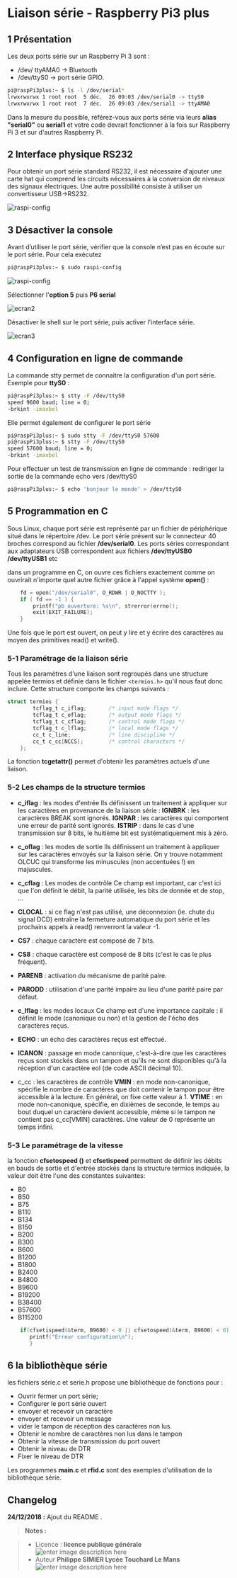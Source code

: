 ﻿# Liaison série - Raspberry Pi3 plus

## 1 Présentation

Les deux ports  série sur un Raspberry Pi 3 sont :
 - /dev/ ttyAMA0 -> Bluetooth
 - /dev/ttyS0 -> port série GPIO.

```bash
pi@raspPi3plus:~ $ ls -l /dev/serial*
lrwxrwxrwx 1 root root  5 déc.  26 09:03 /dev/serial0 -> ttyS0
lrwxrwxrwx 1 root root  7 déc.  26 09:03 /dev/serial1 -> ttyAMA0

```
 Dans la mesure du possible, référez-vous aux ports série via leurs **alias "serial0"**  ou **serial1**  et votre code devrait fonctionner à la fois sur Raspberry Pi 3 et sur d'autres Raspberry Pi. 
 
## 2 Interface physique RS232 
Pour obtenir un port série standard RS232, il est nécessaire d'ajouter une carte hat qui comprend les circuits nécessaires à la conversion de niveaux des signaux électriques.
Une autre possibilité consiste à utiliser un convertisseur USB->RS232. 

 ![raspi-config ](/11_Liaison_serie/images/carte_hat_RS232.PNG)
 
## 3 Désactiver la console
Avant d’utiliser le port série, vérifier que la console n’est pas en écoute sur le port série. Pour cela exécutez
```bash
pi@raspPi3plus:~ $ sudo raspi-config
```
![raspi-config ](/11_Liaison_serie/images/raspi-config.PNG)

Sélectionner l'**option 5**  puis **P6 serial**

![ecran2 ](/11_Liaison_serie/images/ecran2.PNG)

Désactiver le shell sur le port série, puis activer l'interface série.

![ecran3 ](/11_Liaison_serie/images/ecran3.PNG)

## 4 Configuration en ligne de commande
La commande stty permet  de connaitre la configuration d'un port série.
Exemple pour **ttyS0** :
```bash
pi@raspPi3plus:~ $ stty -F /dev/ttyS0
speed 9600 baud; line = 0;
-brkint -imaxbel
```
Elle permet également de configurer le port série
```bash
pi@raspPi3plus:~ $ sudo stty -F /dev/ttyS0 57600
pi@raspPi3plus:~ $ stty -F /dev/ttyS0
speed 57600 baud; line = 0;
-brkint -imaxbel
```
Pour effectuer un test de transmission en ligne de commande : rediriger la sortie de la commande echo vers /dev/ttyS0
```bash
pi@raspPi3plus:~ $ echo 'bonjour le monde' > /dev/ttyS0
```
## 5 Programmation en C
Sous Linux, chaque port série est représenté par un fichier de périphérique situé dans le répertoire /dev. Le port série présent sur le connecteur 40 broches correspond au fichier **/dev/serial0**.
Les ports séries correspondant aux adaptateurs USB correspondent aux fichiers **/dev/ttyUSB0**    **/dev/ttyUSB1** etc

dans un programme en C, on ouvre ces fichiers exactement comme on ouvrirait n'importe quel autre fichier grâce à l'appel système **open()** :

```C
    fd = open("/dev/serial0", O_RDWR | O_NOCTTY );
    if ( fd == -1 ) {
        printf("pb ouverture: %s\n", strerror(errno));
        exit(EXIT_FAILURE);
    }

```
Une fois que le port est ouvert, on peut y lire et y écrire des caractères au moyen des primitives read() et write().

### 5-1 Paramétrage de la liaison série
Tous les paramètres d'une liaison sont regroupés dans une structure appelée termios et définie dans le fichier `<termios.h>`  qu'il nous faut donc inclure.
Cette structure comporte les champs suivants :
```C
struct termios {
		tcflag_t c_iflag;		/* input mode flags */
		tcflag_t c_oflag;		/* output mode flags */
		tcflag_t c_cflag;		/* control mode flags */
		tcflag_t c_lflag;		/* local mode flags */
		cc_t c_line;			/* line discipline */
		cc_t c_cc[NCCS];		/* control characters */
	};
```
La fonction **tcgetattr()** permet d'obtenir les paramètres actuels d'une liaison. 

### 5-2 Les champs de la structure termios

 - **c_iflag** : les modes d'entrée
Ils définissent un traitement à appliquer sur les caractères en provenance de la liaison série :
**IGNBRK** : les caractères BREAK sont ignorés.
**IGNPAR** : les caractères qui comportent une erreur de parité sont ignorés.
**ISTRIP** : dans le cas d'une transmission sur 8 bits, le huitième bit est systématiquement mis à zéro.

 - **c_oflag** : les modes de sortie 
Ils définissent un traitement à appliquer sur les caractères envoyés sur la liaison série. On y trouve notamment OLCUC qui transforme les minuscules (non accentuées !) en majuscules.

 - **c_cflag** : Les modes de contrôle Ce champ est important, car c'est ici que l'on définit le débit, la parité utilisée, les bits de donnée et de stop, ...

 - **CLOCAL** : si ce flag n'est pas utilisé, une déconnexion (ie. chute du signal DCD) entraîne la fermeture automatique du port série et les
   prochains appels à read() renverront la valeur -1.

 - **CS7** : chaque caractère est composé de 7 bits.

 - **CS8** : chaque caractère est composé de 8 bits (c'est le cas le plus fréquent).

 - **PARENB** : activation du mécanisme de parité paire.

 - **PARODD** : utilisation d'une parité impaire au lieu d'une parité paire par défaut.

 - **c_lflag** : les modes locaux Ce champ est d'une importance capitale : il définit le mode (canonique ou non) et la gestion de l'écho des caractères reçus. 

 - **ECHO** : un écho des caractères reçus est effectué.

 - **ICANON** : passage en mode canonique, c'est-à-dire que les caractères reçus sont stockés dans un tampon et qu'ils ne sont
   disponibles qu'à la réception d'un caractère eol (de code ASCII
   décimal 10).
 - c_cc : les caractères de contrôle 
 **VMIN** : en mode non-canonique, spécifie le nombre de caractéres que doit contenir le tampon pour être accessible à la lecture. En général, on fixe cette valeur à 1.
**VTIME** : en mode non-canonique, spécifie, en dixièmes de seconde, le temps au bout duquel un caractère devient accessible, même si le tampon ne contient pas c_cc[VMIN] caractères. Une valeur de 0 représente un temps infini.

### 5-3 Le paramétrage de la vitesse
la fonction **cfsetospeed ()** et  **cfsetispeed** permettent de définir les débits en bauds de sortie et d'entrée stockés dans la structure termios indiquée, la valeur doit être l'une des constantes suivantes: 

 - B0
 - B50
 - B75
 - B110
 - B134
 - B150
 - B200
 - B300
 - B600
 - B1200
 - B1800
 - B2400
 - B4800
 - B9600
 - B19200
 - B38400
 - B57600
 - B115200

```C
    if(cfsetispeed(&term, B9600) < 0 || cfsetospeed(&term, B9600) < 0) {
       printf("Erreur configuration\n");
       }

```
## 6 la bibliothèque série
les fichiers série.c et serie.h  propose une bibliothèque de fonctions pour :

 - Ouvrir fermer un port série;
 - Configurer le port série ouvert
 - envoyer et recevoir un caractère
 - envoyer et recevoir un message
 - vider le tampon de réception des caractères non lus.
 - Obtenir le nombre de caractères non lus dans le tampon
 - Obtenir la vitesse de transmission du port ouvert
 - Obtenir le niveau de DTR
 - Fixer le niveau de DTR
 
Les programmes **main.c** et **rfid.c** sont  des exemples d'utilisation de la bibliothèque série.


## Changelog

 **24/12/2018 :** Ajout du README . 
 
 
> **Notes :**


> - Licence : **licence publique générale** ![enter image description here](https://img.shields.io/badge/licence-GPL-green.svg)
> - Auteur **Philippe SIMIER Lycée Touchard Le Mans**
>  ![enter image description here](https://img.shields.io/badge/built-passing-green.svg)
<!-- TOOLBOX 

Génération des badges : https://shields.io/
Génération de ce fichier : https://stackedit.io/editor#



